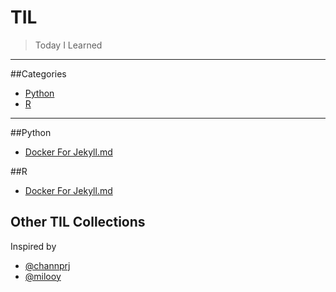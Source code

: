 # TIL
>Today I Learned
---

##Categories
- [Python](#Python)
- [R](#R)

---

##Python
* [Docker For Jekyll.md](docker/docker-for-jekyll.md)

##R
* [Docker For Jekyll.md](docker/docker-for-jekyll.md)

## Other TIL Collections
Inspired by
* [@channprj](https://github.com/channprj/TIL)
* [@milooy](https://github.com/milooy/TIL)
